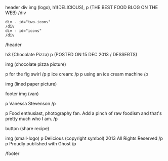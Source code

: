 header
    div
        img (logo), 
        h1(DELICIOUS),
        p (THE BEST FOOD BLOG ON THE WEB) 
    /div

    div - id="two-icons"
    /div
    div - id="icons"
    /div
/header

h3 (Chocolate Pizza)
p (POSTED ON 15 DEC 2013 / DESSERTS)

img (chocolate pizza picture)

p
for the fig swirl
/p
p ice cream:
/p
p using an ice cream machine
/p

img (lined paper picture)


footer
img (van)

p Vanessa Stevenson
/p

p Food enthusiast, photography fan. Add a pinch of raw foodism and that's pretty much who I am.
/p

button (share recipe)

img (small-logo)
p Delicious (copyright symbol) 2013 All Rights Reserved
/p
p Proudly published with Ghost
/p

/footer